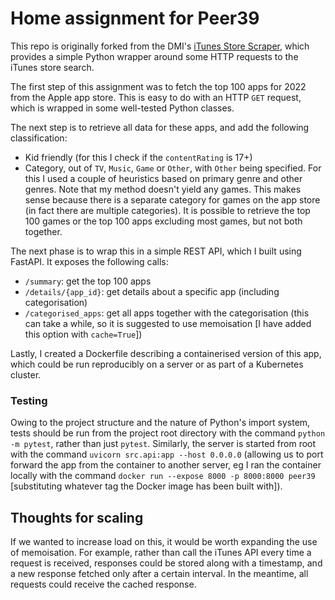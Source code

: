 # Home assignment for Peer39
This repo is originally forked from the DMI's [iTunes Store Scraper](https://github.com/digitalmethodsinitiative/itunes-app-scraper), which provides a simple Python wrapper around some HTTP requests to the iTunes store search.

The first step of this assignment was to fetch the top 100 apps for 2022 from the Apple app store. This is easy to do with an HTTP `GET` request, which is wrapped in some well-tested Python classes.

The next step is to retrieve all data for these apps, and add the following classification:
* Kid friendly (for this I check if the `contentRating` is 17+)
* Category, out of `TV`, `Music`, `Game` or `Other`, with `Other` being specified. For this I used a couple of heuristics based on primary genre and other genres. Note that my method doesn't yield any games. This makes sense because there is a separate category for games on the app store (in fact there are multiple categories). It is possible to retrieve the top 100 games or the top 100 apps excluding most games, but not both together.

The next phase is to wrap this in a simple REST API, which I built using FastAPI. It exposes the following calls:

* `/summary`: get the top 100 apps
* `/details/{app_id}`: get details about a specific app (including categorisation)
* `/categorised_apps`: get all apps together with the categorisation (this can take a while, so it is suggested to use memoisation [I have added this option with `cache=True`])

Lastly, I created a Dockerfile describing a containerised version of this app, which could be run reproducibly on a server or as part of a Kubernetes cluster.

### Testing
Owing to the project structure and the nature of Python's import system, tests should be run from the project root directory with the command `python -m pytest`, rather than just `pytest`. Similarly, the server is started from root with the command `uvicorn src.api:app --host 0.0.0.0` (allowing us to port forward the app from the container to another server, eg I ran the container locally with the command `docker run --expose 8000 -p 8000:8000 peer39` [substituting whatever tag the Docker image has been built with]).

## Thoughts for scaling
If we wanted to increase load on this, it would be worth expanding the use of memoisation. For example, rather than call the iTunes API every time a request is received, responses could be stored along with a timestamp, and a new response fetched only after a certain interval. In the meantime, all requests could receive the cached response.
